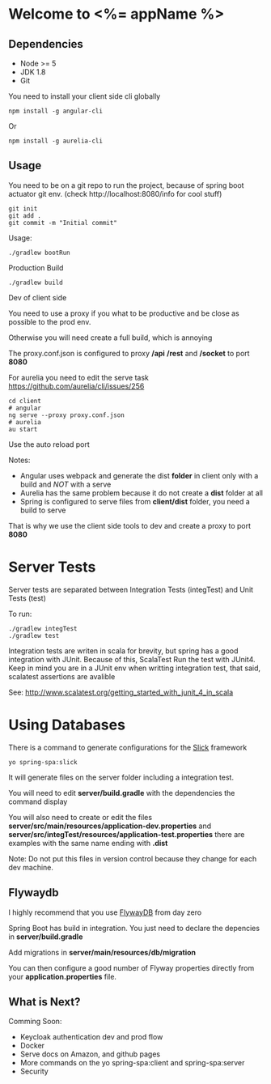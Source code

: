 # Welcome to <%= appName %>

## Dependencies

* Node >= 5
* JDK 1.8
* Git

You need to install your client side cli globally

    npm install -g angular-cli 

Or
    
    npm install -g aurelia-cli

## Usage

You need to be on a git repo to run the project, because of spring boot actuator git env. (check http://localhost:8080/info for cool stuff)

    git init
    git add .
    git commit -m "Initial commit"

Usage:

    ./gradlew bootRun

Production Build

    ./gradlew build

Dev of client side

You need to use a proxy if you what to be productive and be close as possible to the prod env.

Otherwise you will need create a full build, which is annoying

The proxy.conf.json is configured to proxy **/api** **/rest** and **/socket** to port **8080**

For aurelia you need to edit the serve task https://github.com/aurelia/cli/issues/256

    cd client
    # angular
    ng serve --proxy proxy.conf.json
    # aurelia
    au start

Use the auto reload port

Notes: 

- Angular uses webpack and generate the dist **folder** in client only with a build and *NOT* with a serve
- Aurelia has the same problem because it do not create a **dist** folder at all
- Spring is configured to serve files from **client/dist** folder, you need a build to serve

That is why we use the client side tools to dev and create a proxy to port **8080**

# Server Tests

Server tests are separated between Integration Tests (integTest) and Unit Tests (test)

To run:

    ./gradlew integTest
    ./gradlew test

Integration tests are writen in scala for brevity, but spring has a good integration with JUnit.
Because of this, ScalaTest Run the test with JUnit4. Keep in mind you are in a JUnit env 
when writting integration test, that said, scalatest assertions are avalible

See: http://www.scalatest.org/getting_started_with_junit_4_in_scala

# Using Databases

There is a command to generate configurations for the [Slick] framework

    yo spring-spa:slick

It will generate files on the server folder including a integration test.

You will need to edit **server/build.gradle** with the dependencies the command display

You will also need to create or edit the files **server/src/main/resources/application-dev.properties** and 
**server/src/integTest/resources/application-test.properties** there are examples with the same name ending with **.dist**

Note: Do not put this files in version control because they change for each dev machine.

## Flywaydb

I highly recommend that you use [FlywayDB] from day zero

Spring Boot has build in integration. You just need to declare the depencies in **server/build.gradle** 

Add migrations in **server/main/resources/db/migration**

You can then configure a good number of Flyway properties directly from your **application.properties** file.


## What is Next?

Comming Soon:

* Keycloak authentication dev and prod flow
* Docker
* Serve docs on Amazon, and github pages
* More commands on the yo spring-spa:client and spring-spa:server
* Security

[Slick]: http://slick.lightbend.com
[FlywayDB]: https://flywaydb.org/